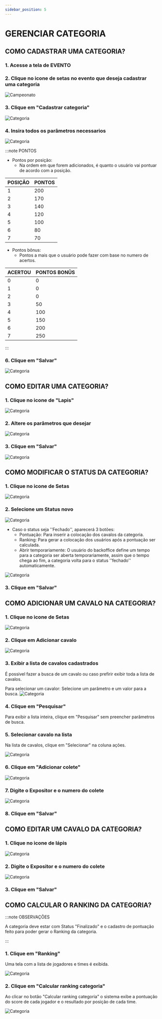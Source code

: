 ```yaml
---
sidebar_position: 5
---
```


# GERENCIAR CATEGORIA

## COMO CADASTRAR UMA CATEGORIA?

### 1. Acesse a tela de EVENTO

### 2. Clique no icone de setas no evento que deseja cadastrar uma categoria

![Campeonato](/img/backoffice/campeonato9.png)

### 3. Clique em "Cadastrar categoria"

![Categoria](/img/backoffice/categoria1.png)

### 4. Insira todos os parâmetros necessarios

![Categoria](/img/backoffice/categoria2.png)

:::note PONTOS

- Pontos por posição:
    - Na ordem em que forem adicionados, é quanto o usuário vai pontuar de acordo com a posição.

| POSIÇÃO | PONTOS |
| ------- | ------ |
| 1 | 200 |
| 2 | 170 |
| 3 | 140 |
| 4 | 120 |
| 5 | 100 |
| 6 | 80  |
| 7 | 70  |

- Pontos bônus:
    - Pontos a mais que o usuário pode fazer com base no numero de acertos.

| ACERTOU | PONTOS BONÛS |
| ------- | ------------ |
| 0 | 0 |
| 1 | 0 |
| 2 | 0 |
| 3 | 50 |
| 4 | 100 |
| 5 | 150 |
| 6 | 200 |
| 7 | 250 |

:::

### 6. Clique em "Salvar"

![Categoria](/img/backoffice/categoria4.png)

## COMO EDITAR UMA CATEGORIA?

### 1. Clique no icone de "Lapis"

![Categoria](/img/backoffice/categoria5.png)

### 2. Altere os parâmetros que desejar

![Categoria](/img/backoffice/categoria6.png)

### 3. Clique em "Salvar"

![Categoria](/img/backoffice/categoria7.png)

## COMO MODIFICAR O STATUS DA CATEGORIA?

### 1. Clique no icone de Setas

![Categoria](/img/backoffice/categoria8.png)

### 2. Selecione um Status novo

![Categoria](/img/backoffice/categoria9.png)

- Caso o status seja ''Fechado'', aparecerá 3 botões:
    - Pontuação: Para inserir a colocação dos cavalos da categoria.
    - Ranking: Para gerar a colocação dos usuários após a pontuação ser calculada.
    - Abrir temporariamente: O usuário do backoffice define um tempo para a categoria ser aberta temporariamente, assim que o tempo chega ao fim, a categoria volta para o status ''fechado'' automaticamente.

![Categoria](/img/backoffice/temporariamente.png)


### 3. Clique em "Salvar"

## COMO ADICIONAR UM CAVALO NA CATEGORIA?

### 1. Clique no icone de Setas

![Categoria](/img/backoffice/categoria8.png)

### 2. Clique em Adicionar cavalo

![Categoria](/img/backoffice/categoria10.png)

### 3. Exibir a lista de cavalos cadastrados

É possivel fazer a busca de um cavalo ou caso prefirir exibir toda a lista de cavalos.

Para selecionar um cavalor: Selecione um parâmetro e um valor para a busca.
![Categoria](/img/backoffice/categoria11.png)

### 4. Clique em "Pesquisar"

Para exibir a lista inteira, clique em "Pesquisar" sem preencher parâmetros de busca.

### 5. Selecionar cavalo na lista

Na lista de cavalos, clique em "Selecionar" na coluna ações.

![Categoria](/img/backoffice/selecionar-cavalo.png)

### 6. Clique em "Adicionar colete"

![Categoria](/img/backoffice/categoria13.png)

### 7. Digite o Expositor e o numero do colete

![Categoria](/img/backoffice/categoria14.png)

### 8. Clique em "Salvar"

## COMO EDITAR UM CAVALO DA CATEGORIA?

### 1. Clique no icone de lápis

![Categoria](/img/backoffice/categoria15.png)

### 2. Digite o Expositor e o numero do colete

![Categoria](/img/backoffice/categoria14.png)

### 3. Clique em "Salvar"

## COMO CALCULAR O RANKING DA CATEGORIA?

:::note OBSERVAÇÕES

A categoria deve estar com Status "Finalizado" e o cadastro de pontuação feito para poder gerar o Ranking da categoria.

:::

### 1. Clique em "Ranking"

Uma tela com a lista de jogadores e times é exibida.

![Categoria](/img/backoffice/categoria16.png)

### 2. Clique em "Calcular ranking categoria"

Ao clicar no botão "Calcular ranking categoria" o sistema exibe a pontuação do score de cada jogador e o resultado por posição de cada time.

![Categoria](/img/backoffice/categoria17.png)